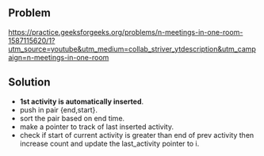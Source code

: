 ## Problem

https://practice.geeksforgeeks.org/problems/n-meetings-in-one-room-1587115620/1?utm_source=youtube&utm_medium=collab_striver_ytdescription&utm_campaign=n-meetings-in-one-room

## Solution

- **1st activity is automatically inserted**.
- push in pair {end,start}.
- sort the pair based on end time.
- make a pointer to track of last inserted activity.
- check if start of current activity is greater than end of prev activity then increase count and update the last_activity pointer to i.
